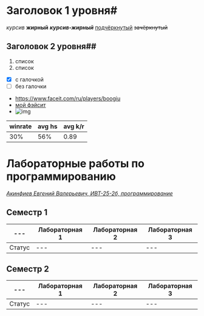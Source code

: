 # Заголовок 1 уровня#
*курсив*
**жирный**
***курсив-жирный***
<ins>подчёркнутый</ins>
~~зачёркнутый~~
## Заголовок 2 уровня##
1. список
2. список
- [x] с галочкой
- [ ] без галочки
+ <https://www.faceit.com/ru/players/boogiu>
+ [мой фэйсит](https://www.faceit.com/ru/players/boogiu "Faceit")
+ ![img](https://yt3.googleusercontent.com/jV61LViRkppHfmncsnbYabsx4ycjofzEQHxz5luBHCQHgcnm4cPSi7jjWlC3cH47d7-tgFwcww=s900-c-k-c0x00ffffff-no-rj)

|winrate|avg hs|avg k/r|
|-|---|---|
|30%|56%|0.89|

# **Лабораторные работы по программированию**
<ins> *Акинфиев Евгений Валерьевич, ИВТ-25-2б, программирование* </ins>

## Семестр 1
|---|Лабораторная 1|Лабораторная 2|Лабораторная 3|
|---|---|---|---|
|Статус|---|---|---|

## Семестр 2
|---|Лабораторная 1|Лабораторная 2|Лабораторная 3|
|---|---|---|---|
|Статус|---|---|---|
